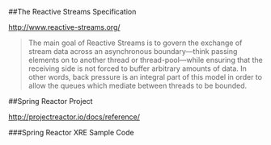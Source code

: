 ##The Reactive Streams Specification

http://www.reactive-streams.org/

>The main goal of Reactive Streams is to govern the exchange of stream data across an asynchronous boundary—think passing elements on to another thread or thread-pool—while ensuring that the receiving side is not forced to buffer arbitrary amounts of data. In other words, back pressure is an integral part of this model in order to allow the queues which mediate between threads to be bounded.


##Spring Reactor Project

http://projectreactor.io/docs/reference/


###Spring Reactor XRE Sample Code
